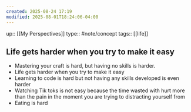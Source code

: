 ```yaml
---
created: 2025-08-24 17:19
modified: 2025-08-01T18:24:06-04:00
---
```

up:: [[My Perspectives]]
type:: #note/concept 
tags:: [[life]]
## Life gets harder when you try to make it easy



* Mastering your craft is hard, but having no skills is harder.
* Life gets harder when you try to make it easy
* Learning to code is hard but not having any skills developed is even harder
* Watching Tik toks is not easy because the time wasted with hurt more than the pain in the moment you are trying to distracting yourself from
* Eating is hard

